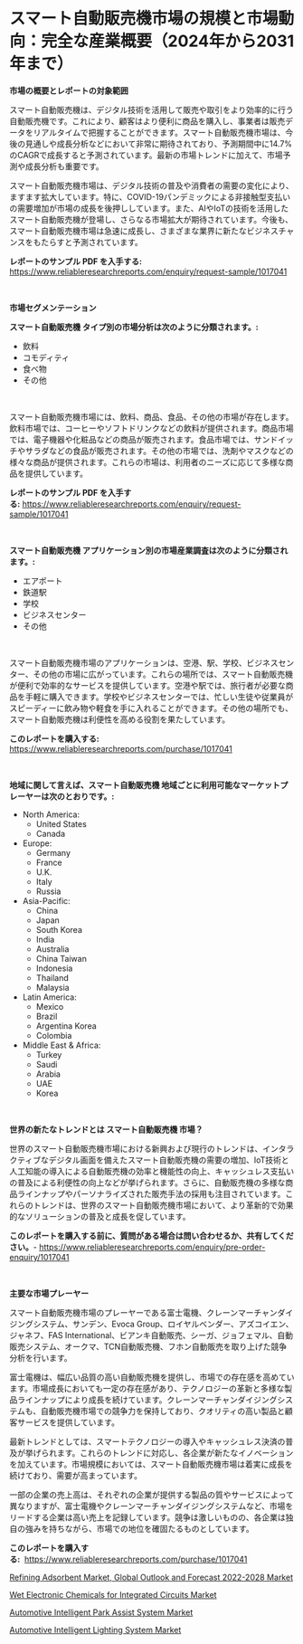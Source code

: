 <p><h1>スマート自動販売機市場の規模と市場動向：完全な産業概要（2024年から2031年まで）</h1></p><p><strong>市場の概要とレポートの対象範囲</strong></p>
<p><p>スマート自動販売機は、デジタル技術を活用して販売や取引をより効率的に行う自動販売機です。これにより、顧客はより便利に商品を購入し、事業者は販売データをリアルタイムで把握することができます。スマート自動販売機市場は、今後の見通しや成長分析などにおいて非常に期待されており、予測期間中に14.7%のCAGRで成長すると予測されています。最新の市場トレンドに加えて、市場予測や成長分析も重要です。</p><p>スマート自動販売機市場は、デジタル技術の普及や消費者の需要の変化により、ますます拡大しています。特に、COVID-19パンデミックによる非接触型支払いの需要増加が市場の成長を後押ししています。また、AIやIoTの技術を活用したスマート自動販売機が登場し、さらなる市場拡大が期待されています。今後も、スマート自動販売機市場は急速に成長し、さまざまな業界に新たなビジネスチャンスをもたらすと予測されています。</p></p>
<p><strong>レポートのサンプル PDF を入手する:</strong> <a href="https://www.reliableresearchreports.com/enquiry/request-sample/1017041">https://www.reliableresearchreports.com/enquiry/request-sample/1017041</a></p>
<p>&nbsp;</p>
<p><strong>市場セグメンテーション</strong></p>
<p><strong>スマート自動販売機 タイプ別の市場分析は次のように分類されます。:</strong></p>
<p><ul><li>飲料</li><li>コモディティ</li><li>食べ物</li><li>その他</li></ul></p>
<p>&nbsp;</p>
<p><p>スマート自動販売機市場には、飲料、商品、食品、その他の市場が存在します。飲料市場では、コーヒーやソフトドリンクなどの飲料が提供されます。商品市場では、電子機器や化粧品などの商品が販売されます。食品市場では、サンドイッチやサラダなどの食品が販売されます。その他の市場では、洗剤やマスクなどの様々な商品が提供されます。これらの市場は、利用者のニーズに応じて多様な商品を提供しています。</p></p>
<p><strong>レポートのサンプル PDF を入手する:</strong>&nbsp;<a href="https://www.reliableresearchreports.com/enquiry/request-sample/1017041">https://www.reliableresearchreports.com/enquiry/request-sample/1017041</a></p>
<p>&nbsp;</p>
<p><strong> スマート自動販売機 アプリケーション別の市場産業調査は次のように分類されます。:</strong></p>
<p><ul><li>エアポート</li><li>鉄道駅</li><li>学校</li><li>ビジネスセンター</li><li>その他</li></ul></p>
<p>&nbsp;</p>
<p><p>スマート自動販売機市場のアプリケーションは、空港、駅、学校、ビジネスセンター、その他の市場に広がっています。これらの場所では、スマート自動販売機が便利で効率的なサービスを提供しています。空港や駅では、旅行者が必要な商品を手軽に購入できます。学校やビジネスセンターでは、忙しい生徒や従業員がスピーディーに飲み物や軽食を手に入れることができます。その他の場所でも、スマート自動販売機は利便性を高める役割を果たしています。</p></p>
<p><strong>このレポートを購入する:</strong>&nbsp; <a href="https://www.reliableresearchreports.com/purchase/1017041">https://www.reliableresearchreports.com/purchase/1017041</a></p>
<p>&nbsp;</p>
<p><strong>地域に関して言えば、スマート自動販売機 地域ごとに利用可能なマーケットプレーヤーは次のとおりです。:</strong></p>
<p><ul>
    <li>
        North America:
        <ul>
            <li>United States</li>
            <li>Canada</li>
        </ul>
    </li>
    <li>
        Europe:
        <ul>
            <li>Germany</li>
            <li>France</li>
            <li>U.K.</li>
            <li>Italy</li>
            <li>Russia</li>
        </ul>
    </li>
    <li>
        Asia-Pacific:
        <ul>
            <li>China</li>
            <li>Japan</li>
            <li>South Korea</li>
            <li>India</li>
            <li>Australia</li>
            <li>China Taiwan</li>
            <li>Indonesia</li>
            <li>Thailand</li>
            <li>Malaysia</li>
        </ul>
    </li>
    <li>
        Latin America:
        <ul>
            <li>Mexico</li>
            <li>Brazil</li>
            <li>Argentina Korea</li>
            <li>Colombia</li>
        </ul>
    </li>
    <li>
        Middle East & Africa:
        <ul>
            <li>Turkey</li>
            <li>Saudi</li>
            <li>Arabia</li>
            <li>UAE</li>
            <li>Korea</li>
        </ul>
    </li>
    </ul></p>
<p>&nbsp;</p>
<p><strong>世界の新たなトレンドとは スマート自動販売機 市場？</strong></p>
<p><p>世界のスマート自動販売機市場における新興および現行のトレンドは、インタラクティブなデジタル画面を備えたスマート自動販売機の需要の増加、IoT技術と人工知能の導入による自動販売機の効率と機能性の向上、キャッシュレス支払いの普及による利便性の向上などが挙げられます。さらに、自動販売機の多様な商品ラインナップやパーソナライズされた販売手法の採用も注目されています。これらのトレンドは、世界のスマート自動販売機市場において、より革新的で効果的なソリューションの普及と成長を促しています。</p></p>
<p><strong>このレポートを購入する前に、質問がある場合は問い合わせるか、共有してください。</strong>- <a href="https://www.reliableresearchreports.com/enquiry/pre-order-enquiry/1017041">https://www.reliableresearchreports.com/enquiry/pre-order-enquiry/1017041</a></p>
<p>&nbsp;</p>
<p><strong>主要な市場プレーヤー</strong></p>
<p><p>スマート自動販売機市場のプレーヤーである富士電機、クレーンマーチャンダイジングシステム、サンデン、Evoca Group、ロイヤルベンダー、アズコイエン、ジャネフ、FAS International、ビアンキ自動販売、シーガ、ジョフェマル、自動販売システム、オークマ、TCN自動販売機、フホン自動販売を取り上げた競争分析を行います。</p><p>富士電機は、幅広い品質の高い自動販売機を提供し、市場での存在感を高めています。市場成長においても一定の存在感があり、テクノロジーの革新と多様な製品ラインナップにより成長を続けています。クレーンマーチャンダイジングシステムも、自動販売機市場での競争力を保持しており、クオリティの高い製品と顧客サービスを提供しています。</p><p>最新トレンドとしては、スマートテクノロジーの導入やキャッシュレス決済の普及が挙げられます。これらのトレンドに対応し、各企業が新たなイノベーションを加えています。市場規模においては、スマート自動販売機市場は着実に成長を続けており、需要が高まっています。</p><p>一部の企業の売上高は、それぞれの企業が提供する製品の質やサービスによって異なりますが、富士電機やクレーンマーチャンダイジングシステムなど、市場をリードする企業は高い売上を記録しています。競争は激しいものの、各企業は独自の強みを持ちながら、市場での地位を確固たるものとしています。</p></p>
<p><strong>このレポートを購入する:</strong>&nbsp;&nbsp;<a href="https://www.reliableresearchreports.com/purchase/1017041">https://www.reliableresearchreports.com/purchase/1017041</a></p>
<p><p><a href="https://view.publitas.com/reportprime-1/refining-adsorbent-market-global-outlook-and-forecast-2022-2028-market-research-report-unlocks-analysis-on-the-market-financial-status-market-size-and-market-revenue-upto-2030/">Refining Adsorbent Market, Global Outlook and Forecast 2022-2028 Market</a></p><p><a href="https://mire-aunt-385.notion.site/Global-Wet-Electronic-Chemicals-for-Integrated-Circuits-Market-by-Types-Applications-and-Major-Pla-ee7f80a12f934a399a0ae4239fdcf05a">Wet Electronic Chemicals for Integrated Circuits Market</a></p><p><a href="https://github.com/dx0328/Market-Research-Report-List-1/blob/main/automotive-intelligent-park-assist-system-market.md">Automotive Intelligent Park Assist System Market</a></p><p><a href="https://github.com/juancolorado15/Market-Research-Report-List-1/blob/main/automotive-intelligent-lighting-system-market.md">Automotive Intelligent Lighting System Market</a></p></p>